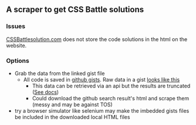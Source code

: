 ## A scraper to get CSS Battle solutions


### Issues
[CSSBattlesolution.com](https://www.cssbattlesolutions.com/) does not store the code solutions in the html on the website. 
### Options
- Grab the data from the linked gist file
    - All code is saved in [github gists](https://gist.github.com/Ullvang?direction=asc&sort=updated&language=html). Raw data in a gist [looks like this](https://gist.githubusercontent.com/Ullvang/887e5924aa27a6ecdfa0708ab3e334bd/raw/3481843e16cb77e4470f495be1a60db9883aeeb4/192-abstract-firefly.html)
        - This data can be retrieved via an api but the results are truncated ([See docs](https://docs.github.com/en/rest/gists/gists?apiVersion=2022-11-28#list-gists-for-a-user))
        - Could download the github search result's html and scrape them (messy and may be against TOS)
- try a browser simulator like selenium may make the imbedded gists files be included in the downloaded local HTML files 

